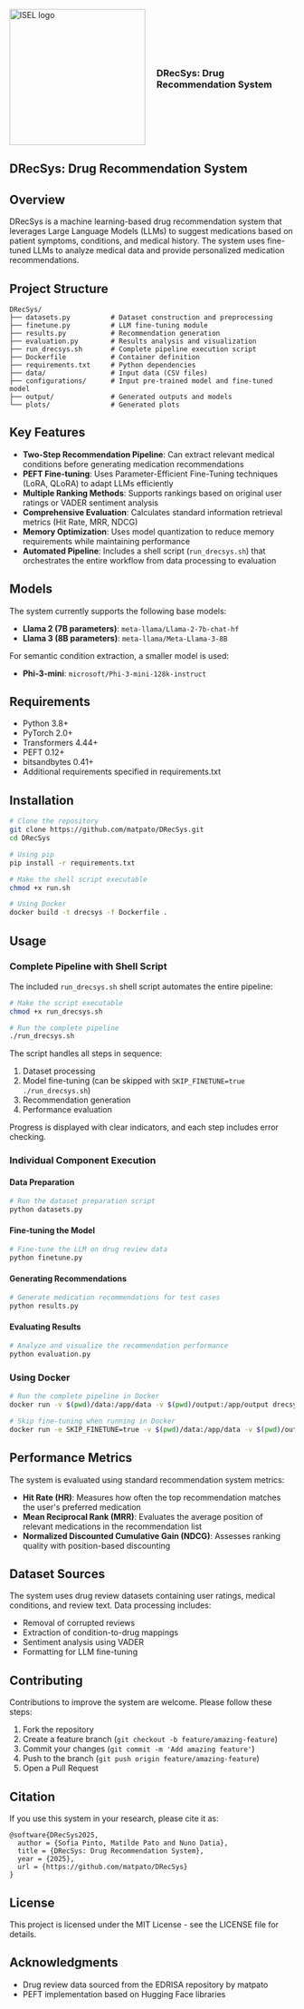 <div id="top"></div>
<!--
*** Thanks for checking out the Best-README-Template. If you have a suggestion
*** that would make this better, please fork the repo and create a pull request
*** or simply open an issue with the tag "enhancement".
*** Don't forget to give the project a star!
*** Thanks again! Now go create something AMAZING! :D
-->



<!-- PROJECT SHIELDS -->
<!--
*** I'm using markdown "reference style" links for readability.
*** Reference links are enclosed in brackets [ ] instead of parentheses ( ).
*** See the bottom of this document for the declaration of the reference variables
*** for contributors-url, forks-url, etc. This is an optional, concise syntax you may use.
*** https://www.markdownguide.org/basic-syntax/#reference-style-links
-->



<!-- PROJECT LOGO -->
<br />
<div style="display: flex; align-items: center;">
    <div style="flex: 1;">
        <a href="https://isel.pt" target="_blank">
            <img src="https://www.isel.pt/sites/default/files/SCI/Identidade/logo_ISEL_simplificado_cor.png" alt="ISEL logo" style="width: 240px; height: auto;">
        </a>
    </div>
    <div style="flex: 3; text-align: left; padding-left: 20px;">
        <h3>DRecSys: Drug Recommendation System</h3>
    </div>
</div>

## DRecSys: Drug Recommendation System

## Overview
DRecSys is a machine learning-based drug recommendation system that leverages Large Language Models (LLMs) to suggest medications based on patient symptoms, conditions, and medical history. The system uses fine-tuned LLMs to analyze medical data and provide personalized medication recommendations.

## Project Structure
```
DRecSys/
├── datasets.py          # Dataset construction and preprocessing
├── finetune.py          # LLM fine-tuning module
├── results.py           # Recommendation generation
├── evaluation.py        # Results analysis and visualization
├── run_drecsys.sh       # Complete pipeline execution script
├── Dockerfile           # Container definition
├── requirements.txt     # Python dependencies
├── data/                # Input data (CSV files)
├── configurations/      # Input pre-trained model and fine-tuned model
├── output/              # Generated outputs and models
└── plots/               # Generated plots
```

## Key Features
- **Two-Step Recommendation Pipeline**: Can extract relevant medical conditions before generating medication recommendations
- **PEFT Fine-tuning**: Uses Parameter-Efficient Fine-Tuning techniques (LoRA, QLoRA) to adapt LLMs efficiently
- **Multiple Ranking Methods**: Supports rankings based on original user ratings or VADER sentiment analysis
- **Comprehensive Evaluation**: Calculates standard information retrieval metrics (Hit Rate, MRR, NDCG)
- **Memory Optimization**: Uses model quantization to reduce memory requirements while maintaining performance
- **Automated Pipeline**: Includes a shell script (`run_drecsys.sh`) that orchestrates the entire workflow from data processing to evaluation

## Models
The system currently supports the following base models:
- **Llama 2 (7B parameters)**: `meta-llama/Llama-2-7b-chat-hf`
- **Llama 3 (8B parameters)**: `meta-llama/Meta-Llama-3-8B`

For semantic condition extraction, a smaller model is used:
- **Phi-3-mini**: `microsoft/Phi-3-mini-128k-instruct`

## Requirements
- Python 3.8+
- PyTorch 2.0+
- Transformers 4.44+
- PEFT 0.12+
- bitsandbytes 0.41+
- Additional requirements specified in requirements.txt

## Installation
```bash
# Clone the repository
git clone https://github.com/matpato/DRecSys.git
cd DRecSys

# Using pip
pip install -r requirements.txt

# Make the shell script executable
chmod +x run.sh

# Using Docker
docker build -t drecsys -f Dockerfile .
```

## Usage

### Complete Pipeline with Shell Script
The included `run_drecsys.sh` shell script automates the entire pipeline:

```bash
# Make the script executable
chmod +x run_drecsys.sh

# Run the complete pipeline
./run_drecsys.sh
```

The script handles all steps in sequence:
1. Dataset processing
2. Model fine-tuning (can be skipped with `SKIP_FINETUNE=true ./run_drecsys.sh`)
3. Recommendation generation
4. Performance evaluation

Progress is displayed with clear indicators, and each step includes error checking.

### Individual Component Execution

#### Data Preparation
```python
# Run the dataset preparation script
python datasets.py
```

#### Fine-tuning the Model
```python
# Fine-tune the LLM on drug review data
python finetune.py
```

#### Generating Recommendations
```python
# Generate medication recommendations for test cases
python results.py
```

#### Evaluating Results
```python
# Analyze and visualize the recommendation performance
python evaluation.py
```

### Using Docker
```bash
# Run the complete pipeline in Docker
docker run -v $(pwd)/data:/app/data -v $(pwd)/output:/app/output drecsys

# Skip fine-tuning when running in Docker
docker run -e SKIP_FINETUNE=true -v $(pwd)/data:/app/data -v $(pwd)/output:/app/output drecsys
```

## Performance Metrics
The system is evaluated using standard recommendation system metrics:
- **Hit Rate (HR)**: Measures how often the top recommendation matches the user's preferred medication
- **Mean Reciprocal Rank (MRR)**: Evaluates the average position of relevant medications in the recommendation list
- **Normalized Discounted Cumulative Gain (NDCG)**: Assesses ranking quality with position-based discounting

## Dataset Sources
The system uses drug review datasets containing user ratings, medical conditions, and review text. Data processing includes:
- Removal of corrupted reviews
- Extraction of condition-to-drug mappings
- Sentiment analysis using VADER
- Formatting for LLM fine-tuning

## Contributing

Contributions to improve the system are welcome. Please follow these steps:
1. Fork the repository
2. Create a feature branch (`git checkout -b feature/amazing-feature`)
3. Commit your changes (`git commit -m 'Add amazing feature'`)
4. Push to the branch (`git push origin feature/amazing-feature`)
5. Open a Pull Request


## Citation
If you use this system in your research, please cite it as:
```
@software{DRecSys2025,
  author = {Sofia Pinto, Matilde Pato and Nuno Datia},
  title = {DRecSys: Drug Recommendation System},
  year = {2025},
  url = {https://github.com/matpato/DRecSys}
}
```

## License
This project is licensed under the MIT License - see the LICENSE file for details.

## Acknowledgments
- Drug review data sourced from the EDRISA repository by matpato
- PEFT implementation based on Hugging Face libraries